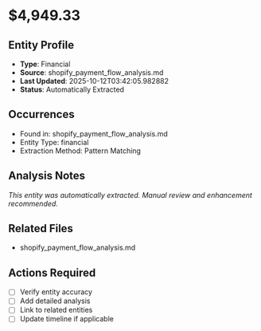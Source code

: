 # $4,949.33

## Entity Profile
- **Type**: Financial
- **Source**: shopify_payment_flow_analysis.md
- **Last Updated**: 2025-10-12T03:42:05.982882
- **Status**: Automatically Extracted

## Occurrences
- Found in: shopify_payment_flow_analysis.md
- Entity Type: financial
- Extraction Method: Pattern Matching

## Analysis Notes
*This entity was automatically extracted. Manual review and enhancement recommended.*

## Related Files
- shopify_payment_flow_analysis.md

## Actions Required
- [ ] Verify entity accuracy
- [ ] Add detailed analysis
- [ ] Link to related entities
- [ ] Update timeline if applicable
